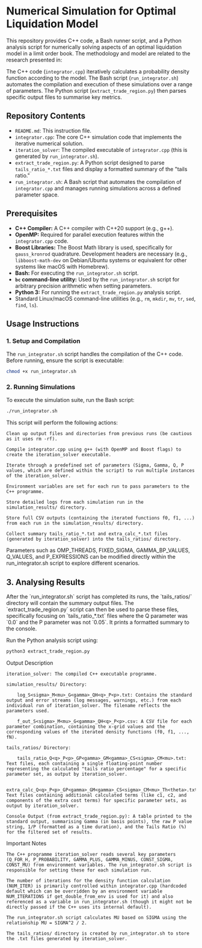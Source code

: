       
# Numerical Simulation for Optimal Liquidation Model

This repository provides C++ code, a Bash runner script, and a Python analysis script for numerically solving aspects of an optimal liquidation model in a limit order book. The methodology and model are related to the research presented in:

The C++ code (`integrator.cpp`) iteratively calculates a probability density function according to the model. The Bash script (`run_integrator.sh`) automates the compilation and execution of these simulations over a range of parameters. The Python script (`extract_trade_region.py`) then parses specific output files to summarise key metrics.

## Repository Contents

*   `README.md`: This instruction file.
*   `integrator.cpp`: The core C++ simulation code that implements the iterative numerical solution.
*   `iteration_solver`: The compiled executable of `integrator.cpp` (this is generated by `run_integrator.sh`).
*   `extract_trade_region.py`: A Python script designed to parse `tails_ratio_*.txt` files and display a formatted summary of the "tails ratio."
*   `run_integrator.sh`: A Bash script that automates the compilation of `integrator.cpp` and manages running simulations across a defined parameter space.

## Prerequisites

*   **C++ Compiler:** A C++ compiler with C++20 support (e.g., g++).
*   **OpenMP:** Required for parallel execution features within the `integrator.cpp` code.
*   **Boost Libraries:** The Boost Math library is used, specifically for `gauss_kronrod` quadrature. Development headers are necessary (e.g., `libboost-math-dev` on Debian/Ubuntu systems or equivalent for other systems like macOS with Homebrew).
*   **Bash:** For executing the `run_integrator.sh` script.
*   **`bc` command-line utility:** Used by the `run_integrator.sh` script for arbitrary precision arithmetic when setting parameters.
*   **Python 3:** For running the `extract_trade_region.py` analysis script.
*   Standard Linux/macOS command-line utilities (e.g., `rm`, `mkdir`, `mv`, `tr`, `sed`, `find`, `ls`).

## Usage Instructions

### 1. Setup and Compilation

The `run_integrator.sh` script handles the compilation of the C++ code. Before running, ensure the script is executable:
```bash
chmod +x run_integrator.sh
```


### 2. Running Simulations

To execute the simulation suite, run the Bash script:
```bash
./run_integrator.sh
```

This script will perform the following actions:

    Clean up output files and directories from previous runs (be cautious as it uses rm -rf).

    Compile integrator.cpp using g++ (with OpenMP and Boost flags) to create the iteration_solver executable.

    Iterate through a predefined set of parameters (Sigma, Gamma, Q, P values, which are defined within the script) to run multiple instances of the iteration_solver.

    Environment variables are set for each run to pass parameters to the C++ programme.

    Store detailed logs from each simulation run in the simulation_results/ directory.

    Store full CSV outputs (containing the iterated functions f0, f1, ...) from each run in the simulation_results/ directory.

    Collect summary tails_ratio_*.txt and extra_calc_*.txt files (generated by iteration_solver) into the tails_ratios/ directory.

Parameters such as OMP_THREADS, FIXED_SIGMA, GAMMA_BP_VALUES, Q_VALUES, and P_EXPRESSIONS can be modified directly within the run_integrator.sh script to explore different scenarios.

## 3. Analysing Results

After the \`run_integrator.sh\` script has completed its runs, the \`tails_ratios/\` directory will contain the summary output files. The \`extract_trade_region.py\` script can then be used to parse these files, specifically focusing on \`tails_ratio_*.txt\` files where the Q parameter was \`0.0\` and the P parameter was not \`0.05\`. It prints a formatted summary to the console.

Run the Python analysis script using:

```bash
python3 extract_trade_region.py
```

    

Output Description

    iteration_solver: The compiled C++ executable programme.

    simulation_results/ Directory:

        log_S<sigma>_M<mu>_G<gamma>_QH<q>_P<p>.txt: Contains the standard output and error streams (log messages, warnings, etc.) from each individual run of iteration_solver. The filename reflects the parameters used.

        f_out_S<sigma>_M<mu>_G<gamma>_QH<q>_P<p>.csv: A CSV file for each parameter combination, containing the x-grid values and the corresponding values of the iterated density functions (f0, f1, ..., fN).

    tails_ratios/ Directory:

        tails_ratio_Q<q>_P<p>_GP<gamma>_GM<gamma>_CS<sigma>_CM<mu>.txt: Text files, each containing a single floating-point number representing the calculated "tails ratio percentage" for a specific parameter set, as output by iteration_solver.

        extra_calc_Q<q>_P<p>_GP<gamma>_GM<gamma>_CS<sigma>_CM<mu>_Th<theta>.txt: Text files containing additional calculated terms (like c1, c2, and components of the extra cost terms) for specific parameter sets, as output by iteration_solver.

    Console Output (from extract_trade_region.py): A table printed to the standard output, summarising Gamma (in basis points), the raw P value string, 1/P (formatted as a time duration), and the Tails Ratio (%) for the filtered set of results.

Important Notes

    The C++ programme iteration_solver reads several key parameters (Q_FOR_H, P_PROBABILITY, GAMMA_PLUS, GAMMA_MINUS, CONST_SIGMA, CONST_MU) from environment variables. The run_integrator.sh script is responsible for setting these for each simulation run.

    The number of iterations for the density function calculation (NUM_ITER) is primarily controlled within integrator.cpp (hardcoded default which can be overridden by an environment variable NUM_ITERATIONS if get_double_from_env is used for it) and also referenced as a variable in run_integrator.sh (though it might not be directly passed if the C++ uses its internal default).

    The run_integrator.sh script calculates MU based on SIGMA using the relationship MU = SIGMA^2 / 2.

    The tails_ratios/ directory is created by run_integrator.sh to store the .txt files generated by iteration_solver.
